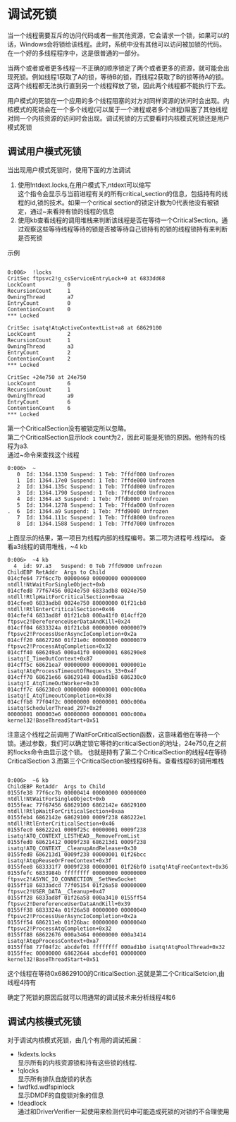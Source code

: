 # 调试死锁
当一个线程需要互斥的访问代码或者一些其他资源，它会请求一个锁，如果可以的话，Windows会将锁给该线程。此时，系统中没有其他可以访问被加锁的代码。在一个好的多线程程序中，这是很普通的一部分。

当两个或者或者更多线程一不正确的顺序锁定了两个或者更多的资源，就可能会出现死锁。例如线程1获取了A的锁，等待B的锁，而线程2获取了B的锁等待A的锁。这两个线程都无法执行直到另一个线程释放了锁，因此两个线程都不能执行下去。

用户模式的死锁在一个应用的多个线程阻塞的对方对同样资源的访问时会出现。内核模式的死锁会在一个多个线程(可以属于一个进程或者多个进程)阻塞了其他线程对同一个内核资源的访问时会出现。调试死锁的方式要看时内核模式死锁还是用户模式死锁

## 调试用户模式死锁

当出现用户模式死锁时，使用下面的方法调试
1. 使用!ntdext.locks,在用户模式下,ntdext可以缩写     
这个指令会显示与当前进程有关的所有critical_section的信息，包括持有的线程的id,锁的技术。如果一个critical section的锁定计数为0代表他没有被锁定，通过~来看持有锁的线程的信息
2. 使用kb查看线程的调用堆栈来判断该线程是否在等待一个CriticalSection。通过观察这些等待线程等待的锁是否被等待自己锁持有的锁的线程锁持有来判断是否死锁

示例
```

0:006>  !locks 
CritSec ftpsvc2!g_csServiceEntryLock+0 at 6833dd68
LockCount          0
RecursionCount     1
OwningThread       a7
EntryCount         0
ContentionCount    0
*** Locked
 
CritSec isatq!AtqActiveContextList+a8 at 68629100
LockCount          2
RecursionCount     1
OwningThread       a3
EntryCount         2
ContentionCount    2
*** Locked
 
CritSec +24e750 at 24e750
LockCount          6
RecursionCount     1
OwningThread       a9
EntryCount         6
ContentionCount    6
*** Locked 
```
第一个CriticalSection没有被锁定所以忽略。       
第二个CriticalSection显示lock count为2，因此可能是死锁的原因。他持有的线程为a3.     
通过~命令来查找这个线程

```
0:006>  ~ 
   0  Id: 1364.1330 Suspend: 1 Teb: 7ffdf000 Unfrozen
   1  Id: 1364.17e0 Suspend: 1 Teb: 7ffde000 Unfrozen
   2  Id: 1364.135c Suspend: 1 Teb: 7ffdd000 Unfrozen
   3  Id: 1364.1790 Suspend: 1 Teb: 7ffdc000 Unfrozen
   4  Id: 1364.a3 Suspend: 1 Teb: 7ffdb000 Unfrozen
   5  Id: 1364.1278 Suspend: 1 Teb: 7ffda000 Unfrozen
.  6  Id: 1364.a9 Suspend: 1 Teb: 7ffd9000 Unfrozen
   7  Id: 1364.111c Suspend: 1 Teb: 7ffd8000 Unfrozen
   8  Id: 1364.1588 Suspend: 1 Teb: 7ffd7000 Unfrozen 
```
上面显示的结果，第一项目为线程内部的线程编号。第二项为进程号.线程id。
查看a3线程的调用堆栈，~4 kb
```
0:006>  ~4 kb 
  4  id: 97.a3   Suspend: 0 Teb 7ffd9000 Unfrozen
ChildEBP RetAddr  Args to Child
014cfe64 77f6cc7b 00000460 00000000 00000000 ntdll!NtWaitForSingleObject+0xb
014cfed8 77f67456 0024e750 6833adb8 0024e750 ntdll!RtlpWaitForCriticalSection+0xaa 
014cfee0 6833adb8 0024e750 80000000 01f21cb8 ntdll!RtlEnterCriticalSection+0x46
014cfef4 6833ad8f 01f21cb8 000a41f0 014cff20 ftpsvc2!DereferenceUserDataAndKill+0x24
014cff04 6833324a 01f21cb8 00000000 00000079 ftpsvc2!ProcessUserAsyncIoCompletion+0x2a
014cff20 68627260 01f21e0c 00000000 00000079 ftpsvc2!ProcessAtqCompletion+0x32
014cff40 686249a5 000a41f0 00000001 686290e8 isatq!I_TimeOutContext+0x87
014cff5c 68621ea7 00000000 00000001 0000001e isatq!AtqProcessTimeoutOfRequests_33+0x4f
014cff70 68621e66 68629148 000ad1b8 686230c0 isatq!I_AtqTimeOutWorker+0x30
014cff7c 686230c0 00000000 00000001 000c000a isatq!I_AtqTimeoutCompletion+0x38
014cffb8 77f04f2c 00000000 00000001 000c000a isatq!SchedulerThread_297+0x2f
00000001 000003e6 00000000 00000001 000c000a kernel32!BaseThreadStart+0x51
```
注意这个线程之前调用了WaitForCriticalSection函数，这意味着他在等待一个锁。通过参数，我们可以确定锁它等待的criticalSection的地址，24e750,在之前的!locks命令由显示这个锁。
也就是持有了第二个CriticalSection的线程4在等待CriticalSection 3.而第三个CriticalSection被线程6持有。查看线程6的调用堆栈
```

0:006>  ~6 kb 
ChildEBP RetAddr  Args to Child
0155fe38 77f6cc7b 00000414 00000000 00000000 ntdll!NtWaitForSingleObject+0xb
0155feac 77f67456 68629100 6862142e 68629100 ntdll!RtlpWaitForCriticalSection+0xaa 
0155feb4 6862142e 68629100 0009f238 686222e1 ntdll!RtlEnterCriticalSection+0x46
0155fec0 686222e1 0009f25c 00000001 0009f238 isatq!ATQ_CONTEXT_LISTHEAD__RemoveFromList
0155fed0 68621412 0009f238 686213d1 0009f238 isatq!ATQ_CONTEXT__CleanupAndRelease+0x30
0155fed8 686213d1 0009f238 00000001 01f26bcc isatq!AtqpReuseOrFreeContext+0x3f
0155fee8 683331f7 0009f238 00000001 01f26bf0 isatq!AtqFreeContext+0x36
0155fefc 6833984b ffffffff 00000000 00000000 ftpsvc2!ASYNC_IO_CONNECTION__SetNewSocket
0155ff18 6833adcd 77f05154 01f26a58 00000000 ftpsvc2!USER_DATA__Cleanup+0x47
0155ff28 6833ad8f 01f26a58 000a3410 0155ff54 ftpsvc2!DereferenceUserDataAndKill+0x39
0155ff38 6833324a 01f26a58 00000000 00000040 ftpsvc2!ProcessUserAsyncIoCompletion+0x2a
0155ff54 686211eb 01f26bac 00000000 00000040 ftpsvc2!ProcessAtqCompletion+0x32
0155ff88 68622676 000a3464 00000000 000a3414 isatq!AtqpProcessContext+0xa7
0155ffb8 77f04f2c abcdef01 ffffffff 000ad1b0 isatq!AtqPoolThread+0x32
0155ffec 00000000 68622644 abcdef01 00000000 kernel32!BaseThreadStart+0x51
```
这个线程在等待0x68629100的CriticalSection.这就是第二个CriticalSetcion,由线程4持有

确定了死锁的原因后就可以用通常的调试技术来分析线程4和6

## 调试内核模式死锁
对于调试内核模式死锁，由几个有用的调试拓展：
+ !kdexts.locks     
显示所有的内核资源锁和持有这些锁的线程.
+ !qlocks       
显示所有排队自旋锁的状态
+ !wdfkd.wdfspinlock       
显示DMDF的自旋锁对象的信息
+ !deadlock     
通过和DriverVerifier一起使用来检测代码中可能造成死锁的对锁的不合理使用


